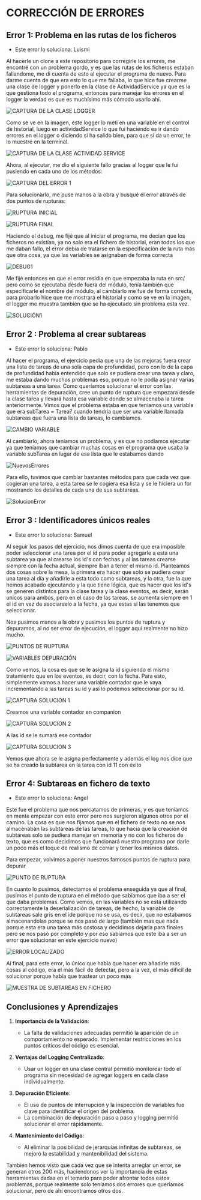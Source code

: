 
# CORRECCIÓN DE ERRORES

## Error 1: Problema en las rutas de los ficheros

- Este error lo soluciona: Luismi

Al hacerle un clone a este repositorio para corregirle los errores, me encontré con un problema gordo, y es que las rutas de los ficheros estaban fallandome, me di cuenta de esto al ejecutar el programa de nuevo. Para darme cuenta de que era esto lo que me fallaba, lo que hice fue crearme una clase de logger y ponerlo en la clase de ActividadService ya que es la que gestiona todo el programa, entonces para manejar los errores en el logger la verdad es que es muchísimo más cómodo usarlo ahí.

![CAPTURA DE LA CLASE LOGGER](https://github.com/Luismi0202/TaskManager-LGOMDOM/blob/main/IMAGENES/ERROR1/Screenshot_2.png)

Como se ve en la imagen, este logger lo meti en una variable en el control de historial, luego en actividadService lo que fui haciendo es ir dando errores en el logger o diciendo si ha salido bien, para que si da un error, te lo muestre en la terminal.

![CAPTURA DE LA CLASE ACTIVIDAD SERVICE](https://github.com/Luismi0202/TaskManager-LGOMDOM/blob/main/IMAGENES/ERROR1/Screenshot_3.png)

Ahora, al ejecutar, me dio el siguiente fallo gracias al logger que le fui pusiendo en cada uno de los métodos:

![CAPTURA DEL ERROR 1](https://github.com/Luismi0202/TaskManager-LGOMDOM/blob/main/IMAGENES/ERROR1/Screenshot_4.png)

Para solucionarlo, me puse manos a la obra y busqué el error através de dos puntos de rupturas:

![RUPTURA INICIAL](https://github.com/Luismi0202/TaskManager-LGOMDOM/blob/main/IMAGENES/ERROR1/RUPTURA_INICIAL1.png)

![RUPTURA FINAL](https://github.com/Luismi0202/TaskManager-LGOMDOM/blob/main/IMAGENES/ERROR1/RUPTURA_FINAL1.png)

Haciendo el debug, me fijé que al iniciar el programa, me decían que los ficheros no existían, ya no solo era el fichero de historial, eran todos los que me daban fallo, el error debía de tratarse en la especificación de la ruta más que otra cosa, ya que las variables se asignaban de forma correcta

![DEBUG1](https://github.com/Luismi0202/TaskManager-LGOMDOM/blob/main/IMAGENES/ERROR1/DEBUG1.png)

Me fijé entonces en que el error residía en que empezaba la ruta en src/ pero como se ejecutaba desde fuera del módulo, tenía también que especificarle el nombre del módulo, al cambiarlo me fue de forma correcta, para probarlo hice que me mostrará el historial y como se ve en la imagen, el logger me muestra también que se ha ejecutado sin problema esta vez.

![SOLUCIÓN1](https://github.com/Luismi0202/TaskManager-LGOMDOM/blob/main/IMAGENES/ERROR1/MUESTRA_SOLUCION1.png)

## Error 2 : Problema al crear subtareas

- Este error lo soluciona: Pablo

Al hacer el programa, el ejercicio pedía que una de las mejoras fuera crear una lista de tareas de una sola capa de profundidad, pero con lo de la capa de profundidad había entendido que solo se pudiera crear una tarea y claro, me estaba dando muchos problemas eso, porque no le podía asignar varias subtareas a una tarea. Como queríamos solucionar el error con las herramientas de depuración, cree un punto de ruptura que empezara desde la clase tarea y llevará hasta esa variable donde se almacenaba la tarea anteriormente. Vimos que el problema estaba en que teniamos una variable que era subTarea = Tarea? cuando tendría que ser una variable llamada subtareas que fuera una lista de tareas, lo cambiamos.

![CAMBIO VARIABLE](https://github.com/Luismi0202/TaskManager-LGOMDOM/blob/main/IMAGENES/ERROR2/MUESTRA_ERROR2.png)

Al cambiarlo, ahora teníamos un problema, y es que no podíamos ejecutar ya que teníamos que cambiar muchas cosas en el programa que usaba la variable subTarea en lugar de esa lista que le estabamos dando

![NuevosErrores](https://github.com/Luismi0202/TaskManager-LGOMDOM/blob/main/IMAGENES/ERROR2/ERROR_SUBTAREA.png)

Para ello, tuvimos que cambiar bastantes métodos para que cada vez que cogieran una tarea, a esta tarea se le cogiera esa lista y se le hiciera un for mostrando los detalles de cada una de sus subtareas.

![SolucionError](https://github.com/Luismi0202/TaskManager-LGOMDOM/blob/main/IMAGENES/ERROR2/SOLUCION_ERROR.png)

## Error 3 : Identificadores únicos reales

- Este error lo soluciona: Samuel

Al seguir los pasos del ejercicio, nos dimos cuenta de que era imposible poder seleccionar una tarea por el id para poder agregarle a esta una subtarea ya que al crearse los id's con fechas y al las tareas crearse siempre con la fecha actual, siempre iban a tener el mismo id. Planteamos dos cosas sobre la mesa, la primera era hacer que solo se pudiera crear una tarea al día y añadirle a esta todo como subtareas, y la otra, fue la que hemos acabado ejecutando y la que tiene lógica, que es hacer que los id's se generen distintos para la clase tarea y la clase eventos, es decir, serán unicos para ambos, pero en el caso de las tareas, se aumenta siempre en 1 el id en vez de asociarselo a la fecha, ya que estas si las tenemos que seleccionar.

Nos pusimos manos a la obra y pusimos los puntos de ruptura y depuramos, al no ser error de ejecución, el logger aquí realmente no hizo mucho.

![PUNTOS DE RUPTURA](https://github.com/Luismi0202/TaskManager-LGOMDOM/blob/main/IMAGENES/ERROR3/ERROR3.png)

![VARIABLES DEPURACIÓN](https://github.com/Luismi0202/TaskManager-LGOMDOM/blob/main/IMAGENES/ERROR3/VARIABLES.png)

Como vemos, la cosa es que se le asigna la id siguiendo el mismo tratamiento que en los eventos, es decir, con la fecha. Para esto, simplemente vamos a hacer una variable contador que le vaya incrementando a las tareas su id y así lo podemos seleccionar por su id.

![CAPTURA SOLUCION 1](https://github.com/Luismi0202/TaskManager-LGOMDOM/blob/main/IMAGENES/ERROR3/SOLUCION.png)

Creamos una variable contador en companion

![CAPTURA SOLUCION 2](https://github.com/Luismi0202/TaskManager-LGOMDOM/blob/main/IMAGENES/ERROR3/SOLUCION_2.png)

A las id se le sumará ese contador

![CAPTURA SOLUCION 3](https://github.com/Luismi0202/TaskManager-LGOMDOM/blob/main/IMAGENES/ERROR3/SOLUCION_3.png)

Vemos que ahora se le asigna perfectamente y además el log nos dice que se ha creado la subtarea en la tarea con id 11 con éxito

## Error 4: Subtareas en fichero de texto

- Este error lo soluciona: Angel

Este fue el problema que nos percatamos de primeras, y es que teníamos en mente empezar con este error pero nos surgieron algunos otros por el camino. La cosa es que nos fijamos que en el fichero de texto no se nos almacenaban las subtareas de las tareas, lo que hacia que la creación de subtareas solo se pudiera manejar en memoria y no con los ficheros de texto, que es como decidimos que funcionará nuestro programa por darle un poco más el toque de realismo de cerrar y tener los mismos datos.

Para empezar, volvimos a poner nuestros famosos puntos de ruptura para depurar

![PUNTO DE RUPTURA](https://github.com/Luismi0202/TaskManager-LGOMDOM/blob/main/IMAGENES/ERROR4/PUNTOS_RUPTURA.png)

En cuanto lo pusimos, detectamos el problema enseguida ya que al final, pusimos el punto de ruptura en el método que sabíamos que iba a ser el que daba problemas. Como vemos, en las variables no se está utilizando correctamente la deserialización de tareas, de hecho, la variable de subtareas sale gris en el ide porque no se usa, es decir, que no estabamos almacenandolas porque se nos pasó de largo (también mas que nada porque esta era una tarea más costosa y decidimos dejarla para finales pero se nos pasó por completo y por eso sabíamos que este iba a ser un error que solucionar en este ejercicio nuevo)

![ERROR LOCALIZADO](https://github.com/Luismi0202/TaskManager-LGOMDOM/blob/main/IMAGENES/ERROR4/ERROR_DETECTADO.png)


Al final, para este error, lo único que había que hacer era añadirle más cosas al código, era el más fácil de detectar, pero a la vez, el más dificil de solucionar porque había que trastear un poco más

![MUESTRA DE SUBTAREAS EN FICHERO](https://github.com/Luismi0202/TaskManager-LGOMDOM/blob/main/IMAGENES/ERROR4/ARREGLO.png)

## Conclusiones y Aprendizajes
1. **Importancia de la Validación**:
   - La falta de validaciones adecuadas permitió la aparición de un comportamiento no esperado. Implementar restricciones en los puntos críticos del código es esencial.

2. **Ventajas del Logging Centralizado**:
   - Usar un logger en una clase central permitió monitorear todo el programa sin necesidad de agregar loggers en cada clase individualmente.

3. **Depuración Eficiente**:
   - El uso de puntos de interrupción y la inspección de variables fue clave para identificar el origen del problema.
   - La combinación de depuración paso a paso y logging permitió solucionar el error rápidamente.

4. **Mantenimiento del Código**:
   - Al eliminar la posibilidad de jerarquías infinitas de subtareas, se mejoró la estabilidad y mantenibilidad del sistema.

También hemos visto que cada vez que se intenta arreglar un error, se generan otros 200 más, haciendonos ver la importancia de estas herramientas dadas en el temario para poder afrontar todos estos problemas, porque realmente solo teníamos dos errores que queríamos solucionar, pero de ahí encontramos otros dos.
